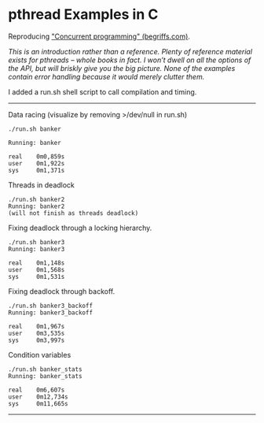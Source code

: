 # pthread Examples in C
Reproducing ["Concurrent programming" (begriffs.com)](https://begriffs.com/posts/2020-03-23-concurrent-programming).

  *This is an introduction rather than a reference. Plenty of reference material exists for pthreads – whole books in fact. I won’t dwell on all the options of the API, but will briskly give you the big picture. None of the examples contain error handling because it would merely clutter them.*

I added a run.sh shell script to call compilation and timing.

---

Data racing (visualize by removing >/dev/null in run.sh)
```
./run.sh banker

Running: banker

real    0m0,859s
user    0m1,922s
sys     0m1,371s
```

Threads in deadlock
```
./run.sh banker2
Running: banker2
(will not finish as threads deadlock)
```

Fixing deadlock through a locking hierarchy.
```
./run.sh banker3
Running: banker3

real    0m1,148s
user    0m1,568s
sys     0m1,531s
```

Fixing deadlock through backoff.
```
./run.sh banker3_backoff
Running: banker3_backoff

real    0m1,967s
user    0m3,535s
sys     0m3,997s
```

Condition variables
```
./run.sh banker_stats
Running: banker_stats

real    0m6,607s
user    0m12,734s
sys     0m11,665s
```

---
